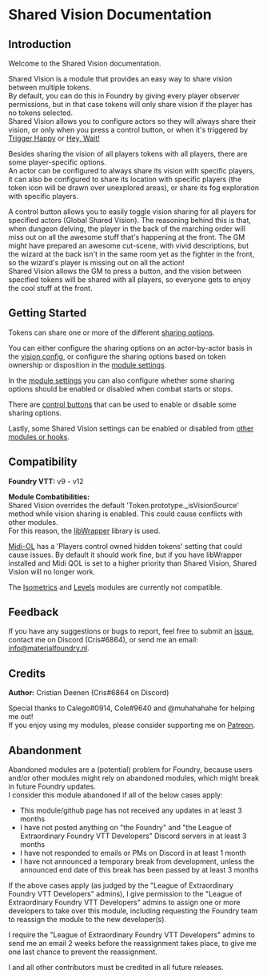 # Shared Vision Documentation

## Introduction
Welcome to the Shared Vision documentation.

Shared Vision is a module that provides an easy way to share vision between multiple tokens.<br>
By default, you can do this in Foundry by giving every player observer permissions, but in that case tokens will only share vision if the player has no tokens selected.<br>
Shared Vision allows you to configure actors so they will always share their vision, or only when you press a control button, or when it's triggered by [Trigger Happy](https://foundryvtt.com/packages/trigger-happy/) or [Hey, Wait!](https://foundryvtt.com/packages/hey-wait/)

Besides sharing the vision of all players tokens with all players, there are some player-specific options.<br>
An actor can be configured to always share its vision with specific players, it can also be configured to share its location with specific players (the token icon will be drawn over unexplored areas), or share its fog exploration with specific players.

A control button allows you to easily toggle vision sharing for all players for specified actors (Global Shared Vision). The reasoning behind this is that, when dungeon delving, the player in the back of the marching order will miss out on all the awesome stuff that's happening at the front. The GM might have prepared an awesome cut-scene, with vivid descriptions, but the wizard at the back isn't in the same room yet as the fighter in the front, so the wizard's player is missing out on all the action!<br>
Shared Vision allows the GM to press a button, and the vision between specified tokens will be shared with all players, so everyone gets to enjoy the cool stuff at the front.

## Getting Started
Tokens can share one or more of the different [sharing options](sharingOptions.md).

You can either configure the sharing options on an actor-by-actor basis in the [vision config](visionConfig.md), or configure the sharing options based on token ownership or disposition in the [module settings](moduleSettings.md).

In the [module settings](moduleSettings.md) you can also configure whether some sharing options should be enabled or disabled when combat starts or stops.

There are [control buttons](controlButtons.md) that can be used to enable or disable some sharing options.

Lastly, some Shared Vision settings can be enabled or disabled from [other modules or hooks](otherModules.md).

## Compatibility
<b>Foundry VTT:</b> v9 - v12<br>

<b>Module Combatibilities:</b><br>
Shared Vision overrides the default 'Token.prototype._isVisionSource' method while vision sharing is enabled. This could cause conflicts with other modules.<br>
For this reason, the [libWrapper](https://foundryvtt.com/packages/lib-wrapper/) library is used.

[Midi-OL](https://foundryvtt.com/packages/midi-qol/) has a 'Players control owned hidden tokens' setting that could cause issues. By default it should work fine, but if you have libWrapper installed and Midi QOL is set to a higher priority than Shared Vision, Shared Vision will no longer work.

The [Isometrics](https://foundryvtt.com/packages/grape_juice-isometrics) and [Levels](https://foundryvtt.com/packages/levels) modules are currently not compatible.

## Feedback
If you have any suggestions or bugs to report, feel free to submit an <a href="https://github.com/MaterialFoundry/SharedVision/issues">issue</a>, contact me on Discord (Cris#6864), or send me an email: info@materialfoundry.nl.

## Credits
<b>Author:</b> Cristian Deenen (Cris#6864 on Discord)<br>

Special thanks to Calego#0914, Cole#9640 and @muhahahahe for helping me out!
<br>
If you enjoy using my modules, please consider supporting me on <a href="https://www.patreon.com/materialfoundry">Patreon</a>.

## Abandonment
Abandoned modules are a (potential) problem for Foundry, because users and/or other modules might rely on abandoned modules, which might break in future Foundry updates.<br>
I consider this module abandoned if all of the below cases apply:

* This module/github page has not received any updates in at least 3 months
* I have not posted anything on "the Foundry" and "the League of Extraordinary Foundry VTT Developers" Discord servers in at least 3 months
* I have not responded to emails or PMs on Discord in at least 1 month
* I have not announced a temporary break from development, unless the announced end date of this break has been passed by at least 3 months

If the above cases apply (as judged by the "League of Extraordinary Foundry VTT Developers" admins), I give permission to the "League of Extraordinary Foundry VTT Developers" admins to assign one or more developers to take over this module, including requesting the Foundry team to reassign the module to the new developer(s).

I require the "League of Extraordinary Foundry VTT Developers" admins to send me an email 2 weeks before the reassignment takes place, to give me one last chance to prevent the reassignment.

I and all other contributors must be credited in all future releases.
